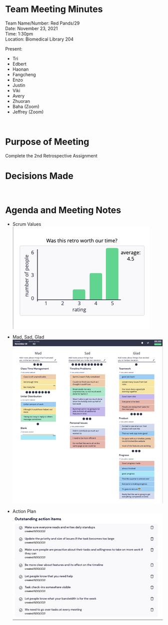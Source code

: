 # Team Meeting Minutes #
Team Name/Number: Red Pands/29<br>
Date: November 23, 2021<br>
Time: 1:30pm<br> 
Location: Biomedical Library 204

Present:
- Tri
- Edbert
- Haonan
- Fangcheng
- Enzo
- Justin
- Viki
- Avery
- Zhuoran
- Baha (Zoom)
- Jeffrey (Zoom)

<br>

# Purpose of Meeting #
Complete the 2nd Retrospective Assignment
<br>

# Decisions Made #

<br>

# Agenda and Meeting Notes #
- Scrum Values
![scrumValues](retro2ScrumValues.png)

- Mad, Sad, Glad
![retrospectiveFormat](retro2Format.png)

- Action Plan
![actionPlan](retro2actionPlan.png)